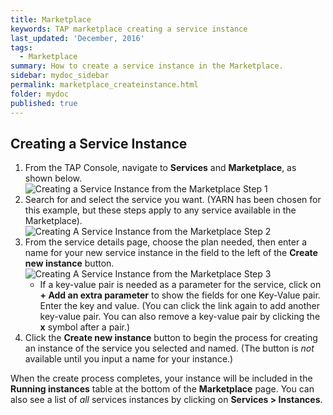 ```yaml
---
title: Marketplace
keywords: TAP marketplace creating a service instance
last_updated: 'December, 2016'
tags:
  - Marketplace
summary: How to create a service instance in the Marketplace. 
sidebar: mydoc_sidebar
permalink: marketplace_createinstance.html
folder: mydoc
published: true
---
```


## Creating a Service Instance

1. From the TAP Console, navigate to **Services** and **Marketplace**, as shown below. 
![Creating a Service Instance from the Marketplace Step 1](https://github.com/trustedanalytics/platform-wiki-0.8/blob/master/images/CreatingAServiceInstance_v7_1.jpg)
1. Search for and select the service you want. (YARN has been chosen for this example, but these steps apply to any service available in the Marketplace).
![Creating A Service Instance from the Marketplace Step 2](https://github.com/trustedanalytics/platform-wiki-0.8/blob/master/images/CreatingAServiceInstance_v7_2.jpg)
1. From the service details page, choose the plan needed, then enter a name for your new service instance in the field to the left of the **Create new instance** button.
![Creating A Service Instance from the Marketplace Step 3](https://github.com/trustedanalytics/platform-wiki-0.8/blob/master/images/CreatingAServiceInstance_v7_3.jpg)
    - If a key-value pair is needed as a parameter for the service, click on **+ Add an extra parameter** to show the  fields for one Key-Value pair. Enter the key and value. (You can click the link again to add another key-value pair. You can also remove a key-value pair by clicking the **x** symbol after a pair.)
1. Click the **Create new instance** button to begin the process for creating an instance of the service you selected and named. (The button is *not* available until you input a name for your instance.) 

When the create process completes, your instance will be included in the **Running instances** table at the bottom of the **Marketplace**  page. You can also see a list of *all* services instances by clicking on **Services > Instances**.  

